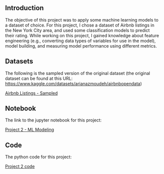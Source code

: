 ## Introduction
<p>The objective of this project was to apply some machine learning models to a dataset of choice. For this project, I chose a dataset of Airbnb listings in the New York City area, and used some classification models to predict their rating. While working on this project, I gained knowledge about feature engineering (e.g., converting data types of variables for use in the model), model building, and measuring model performance using different metrics.</p>

## Datasets
<p>The following is the sampled version of the original dataset (the original dataset can be found at this URL: <a href="https://www.kaggle.com/datasets/arianazmoudeh/airbnbopendata">https://www.kaggle.com/datasets/arianazmoudeh/airbnbopendata</a>)</p>
<a href="https://github.com/mnsemple83/CS675_Intro_to_Data_Science/blob/main/Project_02_ML_Modeling/airbnb_open_data_sampled.csv">Airbnb Listings - Sampled</a>

## Notebook
<p>The link to the jupyter notebook for this project:</p>
<a href="https://github.com/mnsemple83/CS675_Intro_to_Data_Science/tree/main/Project_02_ML_Modeling">Project 2 - ML Modeling</a>

## Code
<p>The python code for this project:</p>
<a href="https://github.com/mnsemple83/CS675_Intro_to_Data_Science/blob/main/Project_02_ML_Modeling/cs675_project_02_code">Project 2 code</a>
